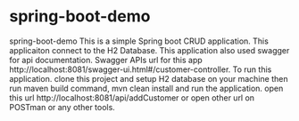 # spring-boot-demo

spring-boot-demo
This is a simple Spring boot CRUD application. This applicaiton connect to the H2 Database. This application also used swagger for api documentation. Swagger APIs url for this app http://localhost:8081/swagger-ui.html#/customer-controller. To run this application. clone this project and setup H2  database on your machine then run maven build command, mvn clean install and run the application. open this url http://localhost:8081/api/addCustomer or open other url on POSTman or any other tools.

